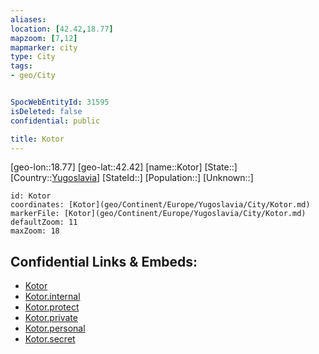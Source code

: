 ```yaml
---
aliases: 
location: [42.42,18.77]
mapzoom: [7,12] 
mapmarker: city 
type: City
tags:
- geo/City


SpocWebEntityId: 31595
isDeleted: false
confidential: public

title: Kotor
---
```

[geo-lon::18.77]
[geo-lat::42.42]
[name::Kotor]
[State::]
[Country::[Yugoslavia](geo/Continent/Europe/Yugoslavia.md)]
[StateId::]
[Population::]
[Unknown::]


```leaflet
id: Kotor
coordinates: [Kotor](geo/Continent/Europe/Yugoslavia/City/Kotor.md)
markerFile: [Kotor](geo/Continent/Europe/Yugoslavia/City/Kotor.md)
defaultZoom: 11 
maxZoom: 18
```


## Confidential Links & Embeds: 
- [Kotor](../../../../../../_public/geo/Continent/Europe/Yugoslavia/City/Kotor.md) 
- [Kotor.internal](../../../../../../_internal/geo/Continent/Europe/Yugoslavia/City/Kotor.internal.md) 
- [Kotor.protect](../../../../../../_protect/geo/Continent/Europe/Yugoslavia/City/Kotor.protect.md) 
- [Kotor.private](../../../../../../_private/geo/Continent/Europe/Yugoslavia/City/Kotor.private.md) 
- [Kotor.personal](../../../../../../_personal/geo/Continent/Europe/Yugoslavia/City/Kotor.personal.md) 
- [Kotor.secret](../../../../../../_secret/geo/Continent/Europe/Yugoslavia/City/Kotor.secret.md) 
